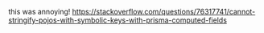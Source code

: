 this was annoying!
https://stackoverflow.com/questions/76317741/cannot-stringify-pojos-with-symbolic-keys-with-prisma-computed-fields
